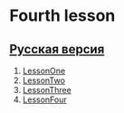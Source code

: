 # Fourth lesson

## [Русская версия](./README_ru.md)

1) [LessonOne](src/LessonOne/README.md)
2) [LessonTwo](src/LessonTwo/README.md)
3) [LessonThree](src/LessonThree/README.md)
3) [LessonFour](src/LessonFour/README.md)
